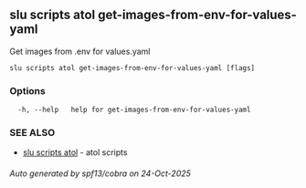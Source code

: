 ## slu scripts atol get-images-from-env-for-values-yaml

Get images from .env for values.yaml

```
slu scripts atol get-images-from-env-for-values-yaml [flags]
```

### Options

```
  -h, --help   help for get-images-from-env-for-values-yaml
```

### SEE ALSO

* [slu scripts atol](slu_scripts_atol.md)	 - atol scripts

###### Auto generated by spf13/cobra on 24-Oct-2025
